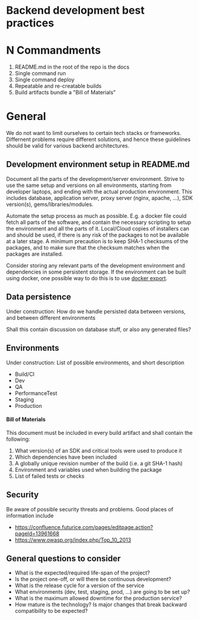 Backend development best practices
==================================

# N Commandments
1. README.md in the root of the repo is the docs
1. Single command run
1. Single command deploy
1. Repeatable and re-creatable builds
1. Build artifacts bundle a "Bill of Materials"


# General 
We do not want to limit ourselves to certain tech stacks or frameworks. Differnent 
problems require different solutions, and hence these guidelines should be valid 
for various backend architectures. 

## Development environment setup in README.md

Document all the parts of the development/server environment. Strive to use the same
setup and versions on all environments, starting from developer laptops, and ending 
with the actual production environment. This includes database, application server, 
proxy server (nginx, apache, ...), SDK version(s), gems/libraries/modules. 

Automate the setup process as much as possible. E.g. a docker file could fetch all 
parts of the software, and contain the necessary scripting to setup the environment and 
all the parts of it. Local/Cloud copies of installers can and should be used, if there 
is any risk of the packages to not be available at a later stage. A minimum precaution 
is to keep SHA-1 checksums of the packages, and to make sure that the checksum matches 
when the packages are installed. 

Consider storing any relevant parts of the development environment and dependencies in 
some persistent storage. If the environment can be built using docker, one possible 
way to do this is to use [docker export](http://docs.docker.com/reference/commandline/cli/#export).

## Data persistence

Under construction: How do we handle persisted data between versions, and between 
different environments

Shall this contain discussion on database stuff, or also any generated files?


## Environments

Under construction: List of possible environments, and short description
- Build/CI
- Dev
- QA
- PerformanceTest
- Staging
- Production



#### Bill of Materials
This document must be included in every build artifact and shall contain the following: 

1. What version(s) of an SDK and critical tools were used to produce it
1. Which dependencies have been included 
1. A globally unique revision number of the build (i.e. a git SHA-1 hash)
1. Environment and variables used when building the package
1. List of failed tests or checks


## Security

Be aware of possible security threats and problems. Good places of information include

* https://confluence.futurice.com/pages/editpage.action?pageId=13961668
* https://www.owasp.org/index.php/Top_10_2013

## General questions to consider 

* What is the expected/required life-span of the project?
* Is the project one-off, or will there be continuous development? 
* What is the release cycle for a version of the service
* What environments (dev, test, staging, prod, ...) are going to be set up? 
* What is the maximum allowed downtime for the production service? 
* How mature is the technology? Is major changes that break backward compatibility to be expected?

